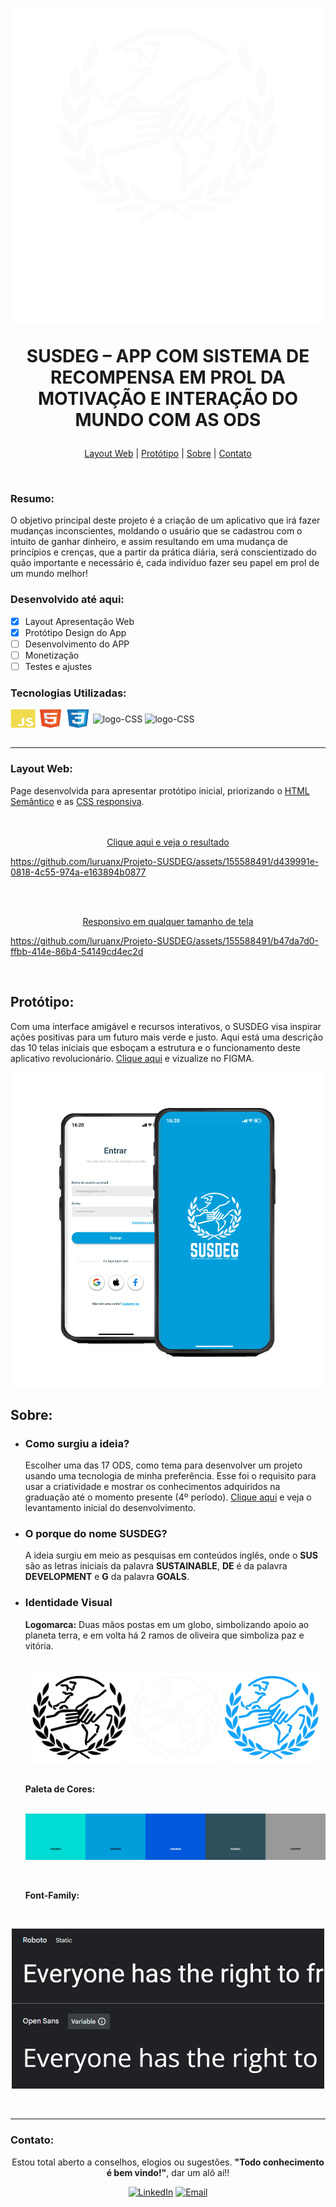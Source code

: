 
<h1 align="center">
<picture>
  <source media="(prefers-color-scheme: dark)" srcset="https://raw.githubusercontent.com/luruanx/Projeto-SUSDEG/1cdd9b7de3ede7685009e99718c946335076d9df/assets/img/logo%20susdeg%20white%20300.svg">
  <source media="(prefers-color-scheme: light)" srcset="https://raw.githubusercontent.com/luruanx/Projeto-SUSDEG/1cdd9b7de3ede7685009e99718c946335076d9df/assets/img/logo%20susdeg%20black%20300.svg">
  <img alt="logo alternado por modo dark" src="assets/img/logo susdeg white 300.svg">
</picture>
    <p>SUSDEG – APP COM SISTEMA DE RECOMPENSA EM PROL DA MOTIVAÇÃO E INTERAÇÃO DO MUNDO COM AS ODS </p>
</h1>

<p align="center"> 
    <a href="#Layout-Web">Layout Web</a> |
    <a href="#Protótipo">Protótipo</a> |
    <a href="#Sobre">Sobre</a> |
    <a href="#Contato">Contato</a>
</p>
<br>

### Resumo:
O objetivo principal deste projeto é a criação de um aplicativo que irá fazer mudanças inconscientes, moldando o usuário que se cadastrou com o intuito de ganhar dinheiro, e assim resultando em uma mudança de princípios e crenças, que a partir da prática diária, será conscientizado do quão importante e necessário é, cada indivíduo fazer seu papel em prol de um mundo melhor! 

### Desenvolvido até aqui:

- [x] Layout Apresentação Web
- [x] Protótipo Design do App
- [ ] Desenvolvimento do APP
- [ ] Monetização
- [ ] Testes e ajustes

### Tecnologias Utilizadas:
<div style="display: inline_block">
  <img align="center" alt="logo-Js" height="30" width="40" src="https://raw.githubusercontent.com/devicons/devicon/master/icons/javascript/javascript-plain.svg">
  <img align="center" alt="logo-HTML" height="30" width="40" src="https://raw.githubusercontent.com/devicons/devicon/master/icons/html5/html5-original.svg">
  <img align="center" alt="logo-CSS" height="30" width="40" src="https://raw.githubusercontent.com/devicons/devicon/master/icons/css3/css3-original.svg">
  <img align="center" alt="logo-CSS" height="30" width="40" src="https://cdn.jsdelivr.net/gh/devicons/devicon@latest/icons/figma/figma-original.svg">
  <img align="center" alt="logo-CSS" height="30" width="40" src="https://cdn.jsdelivr.net/gh/devicons/devicon@latest/icons/photoshop/photoshop-original.svg">
</div>
 <br>
 
---

### Layout Web:
Page desenvolvida para apresentar protótipo inicial, priorizando o [HTML Semântico](https://github.com/luruanx/Projeto-SUSDEG/blob/main/index.html) e as
[CSS responsiva](https://github.com/luruanx/Projeto-SUSDEG/blob/main/assets/style.css).<br>
<br>
<br>
<p align="center"> 
    <a href="https://luruanx.github.io/Projeto-SUSDEG/#">Clique aqui e veja o resultado</a>

https://github.com/luruanx/Projeto-SUSDEG/assets/155588491/d439991e-0818-4c55-974a-e163894b0877

<br>
<br>
<p align="center"> 
    <a href="https://luruanx.github.io/Projeto-SUSDEG/#">Responsivo em qualquer tamanho de tela</a>

https://github.com/luruanx/Projeto-SUSDEG/assets/155588491/b47da7d0-ffbb-414e-86b4-54149cd4ec2d

<br>

## Protótipo:

Com uma interface amigável e recursos interativos, o SUSDEG visa inspirar ações positivas para um futuro mais verde e justo. Aqui está uma descrição das 10 telas iniciais que esboçam a estrutura e o funcionamento deste aplicativo revolucionário. [Clique aqui](https://www.figma.com/file/oPTfRfsUhZZTe23Hl1AQCa/SUSDEG?type=design&node-id=0%3A1&mode=design&t=aoCOeqS0BKpAdOXB-1) e vizualize no FIGMA.

<div align="center"> 
  <img alt="imagens das interfaces do app" max-height="600" max-width="600" src="assets/img/Interface/prototipo gif.gif">
</div>

## Sobre:

- ### Como surgiu a ideia? 

  Escolher uma das 17 ODS, como tema para desenvolver um projeto usando uma tecnologia de minha preferência. Esse foi o requisito para usar a criatividade e mostrar os conhecimentos adquiridos na graduação até o momento presente (4º período). [Clique aqui](assets/pdf/Levantamento%20do%20projeto.pdf) e veja o levantamento inicial do desenvolvimento.  

- ### O porque do nome **SUSDEG**?

   A ideia surgiu em meio as pesquisas em conteúdos inglês, onde o **SUS** são as letras iniciais da palavra **SUSTAINABLE**, **DE** é da palavra **DEVELOPMENT** e **G** da palavra **GOALS**. 

- ### Identidade Visual

  **Logomarca:** Duas mãos postas em um globo, simbolizando apoio ao planeta terra, e em volta há 2 ramos de oliveira que simboliza paz e vitória. <br> <br>

  <div align="center">
    <img align="center" alt="logo-susdeg" height="150" width="150" src="assets/img/logo susdeg black 200.svg">
    <img align="center" alt="logo-susdeg" height="150" width="150" src="assets/img/logo susdeg white 200.svg">
    <img align="center" alt="logo-susdeg" height="150" width="150" src="assets/img/logo susdeg blue 200.svg">
  </div> <br>

  **Paleta de Cores:** 

  <br> 
  <div align="center">
    <img align="center" alt="paleta de cor" src="assets/img/paleta de cor.png">
  </div> <br> <br>

  **Font-Family:**

  <br>
<div align="center">
  <img align="center" alt="font-family"width="500" src="assets/img/fonts.png">
</div> <br> <br>

---

### Contato:

  <div align="center">

  Estou total aberto a conselhos, elogios ou sugestões. **"Todo conhecimento é bem vindo!"**, dar um alô aí!!

  [![LinkedIn](https://img.shields.io/badge/LinkedIn-%230077B5.svg?logo=linkedin&logoColor=white)](https://www.linkedin.com/in/luaanriichard/) [![Email](https://img.shields.io/badge/Email-%230077B5.svg?logo=Gmail&logoColor=white)](mailto:richard_10luan@hotmail.com)

</div>
